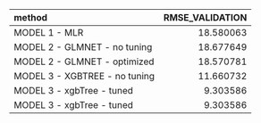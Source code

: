 |method                        | RMSE_VALIDATION|
|:-----------------------------|---------------:|
|MODEL 1 - MLR                 |       18.580063|
|MODEL 2 - GLMNET - no tuning  |       18.677649|
|MODEL 2 - GLMNET - optimized  |       18.570781|
|MODEL 3 - XGBTREE - no tuning |       11.660732|
|MODEL 3 - xgbTree - tuned     |        9.303586|
|MODEL 3 - xgbTree - tuned     |        9.303586|
